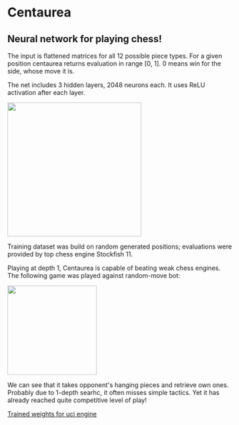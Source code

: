 # Centaurea

## Neural network for playing chess!

The input is flattened matrices for all 12 possible piece types. For a given position centaurea returns evaluation in range [0, 1]. 0 means win for the side, whose move it is.

The net includes 3 hidden layers, 2048 neurons each. It uses ReLU activation after each layer.

<img src="https://i.imgur.com/0plKaGJ.png" width="300">

Training dataset was build on random generated positions; evaluations were provided by top chess engine Stockfish 11.

Playing at depth 1, Centaurea is capable of beating weak chess engines. The following game was played against random-move bot:

<img src="https://i.imgur.com/TOZB3zI.gif" width="200">

We can see that it takes opponent's hanging pieces and retrieve own ones. Probably due to 1-depth searhc, it often misses simple tactics. Yet it has already reached quite competitive level of play!

[Trained weights for uci engine](https://drive.google.com/file/d/1u1cizMC0JXSVcM7QkQ9HcdqMwnffgxC4/view?usp=sharing)
